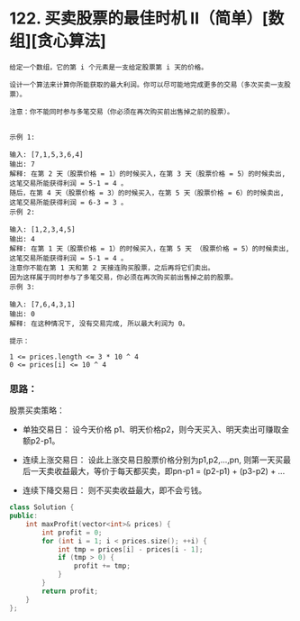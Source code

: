 # 122. 买卖股票的最佳时机 II（简单）[数组][贪心算法]

```
给定一个数组，它的第 i 个元素是一支给定股票第 i 天的价格。

设计一个算法来计算你所能获取的最大利润。你可以尽可能地完成更多的交易（多次买卖一支股票）。

注意：你不能同时参与多笔交易（你必须在再次购买前出售掉之前的股票）。


示例 1:

输入: [7,1,5,3,6,4]
输出: 7
解释: 在第 2 天（股票价格 = 1）的时候买入，在第 3 天（股票价格 = 5）的时候卖出, 这笔交易所能获得利润 = 5-1 = 4 。
随后，在第 4 天（股票价格 = 3）的时候买入，在第 5 天（股票价格 = 6）的时候卖出, 这笔交易所能获得利润 = 6-3 = 3 。
示例 2:

输入: [1,2,3,4,5]
输出: 4
解释: 在第 1 天（股票价格 = 1）的时候买入，在第 5 天 （股票价格 = 5）的时候卖出, 这笔交易所能获得利润 = 5-1 = 4 。
注意你不能在第 1 天和第 2 天接连购买股票，之后再将它们卖出。
因为这样属于同时参与了多笔交易，你必须在再次购买前出售掉之前的股票。
示例 3:

输入: [7,6,4,3,1]
输出: 0
解释: 在这种情况下, 没有交易完成, 所以最大利润为 0。

提示：

1 <= prices.length <= 3 * 10 ^ 4
0 <= prices[i] <= 10 ^ 4
```

### 思路：

股票买卖策略：

- 单独交易日： 设今天价格 p1、明天价格p2，则今天买入、明天卖出可赚取金额p2-p1。

- 连续上涨交易日： 设此上涨交易日股票价格分别为p1,p2,...,pn, 则第一天买最后一天卖收益最大，等价于每天都买卖，即pn-p1 = (p2-p1) + (p3-p2) + ...

- 连续下降交易日： 则不买卖收益最大，即不会亏钱。

```cpp
class Solution {
public:
    int maxProfit(vector<int>& prices) {
        int profit = 0;
        for (int i = 1; i < prices.size(); ++i) {
            int tmp = prices[i] - prices[i - 1];
            if (tmp > 0) {
                profit += tmp;
            }
        }
        return profit;
    }
};
```
